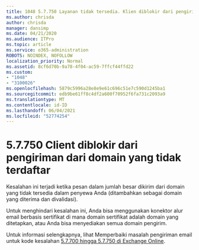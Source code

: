```yaml
---
title: 1048 5.7.750 Layanan tidak tersedia. Klien diblokir dari pengiriman dari domain yang tidak terdaftar
ms.author: chrisda
author: chrisda
manager: dansimp
ms.date: 04/21/2020
ms.audience: ITPro
ms.topic: article
ms.service: o365-administration
ROBOTS: NOINDEX, NOFOLLOW
localization_priority: Normal
ms.assetid: 8cf6d70b-9a78-4f04-ac59-7ffcf44ffd22
ms.custom:
- "1048"
- "3100026"
ms.openlocfilehash: 5879c5996a28e8e9e61c696c51e7c590d1245ba1
ms.sourcegitcommit: edb9be61ff8c4df2a600f70952f6fa731c2093a9
ms.translationtype: MT
ms.contentlocale: id-ID
ms.lasthandoff: 06/04/2021
ms.locfileid: "52774254"
---
```

# <a name="57750-client-blocked-from-sending-from-unregistered-domain"></a>5.7.750 Client diblokir dari pengiriman dari domain yang tidak terdaftar

Kesalahan ini terjadi ketika pesan dalam jumlah besar dikirim dari domain yang tidak tersedia dalam penyewa Anda (ditambahkan sebagai domain yang diterima dan divalidasi).

Untuk menghindari kesalahan ini, Anda bisa menggunakan konektor alur email berbasis sertifikat di mana domain sertifikat adalah domain yang ditetapkan, atau Anda bisa menyediakan semua domain pengirim.

Untuk informasi selengkapnya, lihat Memperbaiki masalah pengiriman email untuk kode kesalahan [5.7.700 hingga 5.7.750 di Exchange Online](https://go.microsoft.com/fwlink/?linkid=2164955).